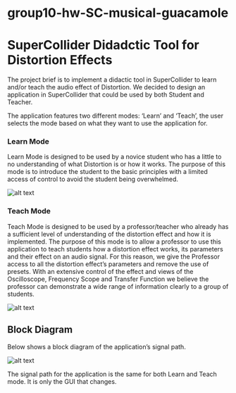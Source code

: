 # group10-hw-SC-musical-guacamole


# SuperCollider Didadctic Tool for Distortion Effects

The project brief is to implement a didactic tool in SuperCollider to learn and/or teach the audio effect of Distortion. We decided to design an application in SuperCollider that could be used by both Student and Teacher. 

The application features two different modes: ‘Learn’ and ‘Teach’, the user selects the mode based on what they want to use the application for. 

### Learn Mode

Learn Mode is designed to be used by a novice student who has a little to no understanding of what Distortion is or how it works.  The purpose of this mode is to introduce the student to the basic principles with a limited access of control to avoid the student being overwhelmed. 

![alt text](https://github.com/polimi-cmls-23/group10-hw-SC-musical-guacamole/blob/main/Learn_Mode.png?raw=true)

### Teach Mode

Teach Mode is designed to be used by a professor/teacher who already has a sufficient level of understanding of the distortion effect and how it is implemented. The purpose of this mode is to allow a professor to use this application to teach students how a distortion effect works, its parameters and their effect on an audio signal. For this reason, we give the Professor access to all the distortion effect’s parameters and remove the use of presets. With an extensive control of the effect and views of the Oscilloscope, Frequency Scope and Transfer Function we believe the professor can demonstrate a wide range of information clearly to a group of students. 

![alt text](https://github.com/polimi-cmls-23/group10-hw-SC-musical-guacamole/blob/main/Teach_Mode.png?raw=true)

## Block Diagram 

Below shows a block diagram of the application’s signal path. 

![alt text](https://github.com/polimi-cmls-23/group10-hw-SC-musical-guacamole/blob/main/signalchain.png?raw=true)

The signal path for the application is the same for both Learn and Teach mode. It is only the GUI that changes. 
